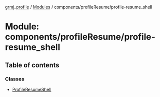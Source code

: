 [grmj_profile](../README.md) / [Modules](../modules.md) / components/profileResume/profile-resume\_shell

# Module: components/profileResume/profile-resume\_shell

## Table of contents

### Classes

- [ProfileResumeShell](../classes/components_profileResume_profile_resume_shell.ProfileResumeShell.md)
